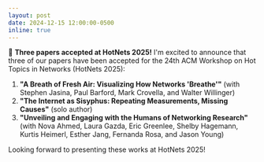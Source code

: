 ```yaml
---
layout: post
date: 2024-12-15 12:00:00-0500
inline: true
---
```


🎉 **Three papers accepted at HotNets 2025!** I'm excited to announce that three of our papers have been accepted for the 24th ACM Workshop on Hot Topics in Networks (HotNets 2025):

1. **"A Breath of Fresh Air: Visualizing How Networks 'Breathe'"** (with Stephen Jasina, Paul Barford, Mark Crovella, and Walter Willinger)
2. **"The Internet as Sisyphus: Repeating Measurements, Missing Causes"** (solo author)
3. **"Unveiling and Engaging with the Humans of Networking Research"** (with Nova Ahmed, Laura Gazda, Eric Greenlee, Shelby Hagemann, Kurtis Heimerl, Esther Jang, Fernanda Rosa, and Jason Young)

Looking forward to presenting these works at HotNets 2025!
